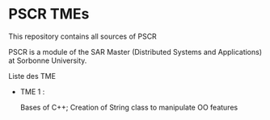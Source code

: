 <h1>PSCR TMEs</h1>
<p>This repository contains all sources of PSCR</p>
<p>PSCR is a module of the SAR Master (Distributed Systems and Applications) at Sorbonne University. </p>
<p> Liste des TME </p>
<ul>
    <li>TME 1 : </li>
    <p>Bases of C++;  Creation of String class to manipulate OO features</p>
</ul>

